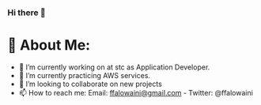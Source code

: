 ### Hi there 👋

# 💫 About Me:
- 🔭 I’m currently working on at stc as Application Developer.
- 🌱 I’m currently practicing AWS services.
- 👯 I’m looking to collaborate on new projects
- 📫 How to reach me: Email: ffalowaini@gmail.com - Twitter: @ffalowaini


<!--
<br>👨‍💻 I’m currently working at yumealz<br>🔭 I’m currently learning Data Science Technologies <br>🤝 Looking to collaborate on Angular project <br>☁️ Ask me about anything on Twitter @ahmed_saeed_8<br>✉️ ahmed.moe.saeed@gmail.com<br>Fun fact:  Meh

**ffalowaini/ffalowaini** is a ✨ _special_ ✨ repository because its `README.md` (this file) appears on your GitHub profile.

Here are some ideas to get you started:

- 🔭 I’m currently working on at stc as Application Developer.
- 🌱 I’m currently practicing AWS services.
- 👯 I’m looking to collaborate on new projects
- 🤔 I’m looking for help with ...
- 💬 Ask me about ...
- 📫 How to reach me: Email: ffalowaini@gmail.com - Twitter: @ffalowaini
- 😄 Pronouns: ...
- ⚡ Fun fact: ...
-->
